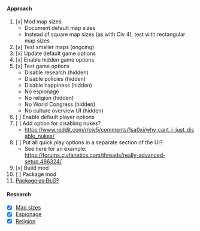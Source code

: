 #### Approach

1. [x] Mod map sizes
   - Document default map sizes
   - Instead of square map sizes (as with Civ 4), test with rectangular map sizes
1. [x] Test smaller maps (ongoing)
1. [x] Update default game options
1. [x] Enable hidden game options
1. [x] Test game options
   - Disable research (hidden)
   - Disable policies (hidden)
   - Disable happiness (hidden)
   - No espionage
   - No religion (hidden)
   - No World Congress (hidden)
   - No culture overview UI (hidden)
1. [ ] Enable default player options
1. [ ] Add option for disabling nukes?
   - https://www.reddit.com/r/civ5/comments/1sa0xi/why_cant_i_just_disable_nukes/
1. [ ] Put all quick play options in a separate section of the UI?
   - See here for an example: https://forums.civfanatics.com/threads/really-advanced-setup.486324/
1. [x] Build mod
1. [ ] Package mod
1. ~~[Package as DLC?](docs/notes/dlc.md)~~

#### Research

- [x] [Map sizes](docs/notes/map-sizes.md)
- [x] [Espionage](docs/notes/espionage.md)
- [x] [Religion](docs/notes/religion.md)
